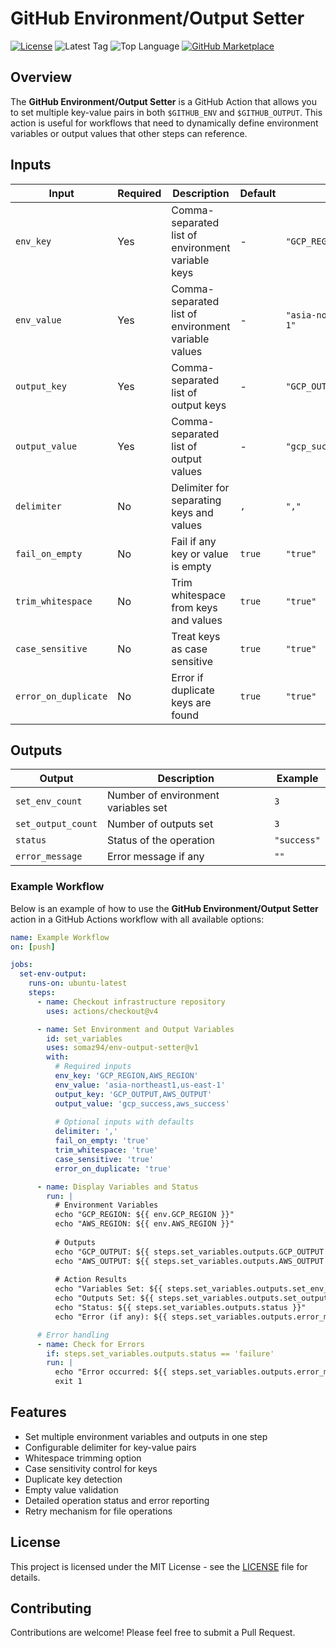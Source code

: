 # GitHub Environment/Output Setter

[![License](https://img.shields.io/github/license/somaz94/env-output-setter)](https://github.com/somaz94/container-action)
![Latest Tag](https://img.shields.io/github/v/tag/somaz94/env-output-setter)
![Top Language](https://img.shields.io/github/languages/top/somaz94/env-output-setter?color=green&logo=go&logoColor=b)
[![GitHub Marketplace](https://img.shields.io/badge/Marketplace-Environment/Output%20Setter-blue?logo=github)](https://github.com/marketplace/actions/environment-output-setter)

## Overview

The **GitHub Environment/Output Setter** is a GitHub Action that allows you to
set multiple key-value pairs in both `$GITHUB_ENV` and `$GITHUB_OUTPUT`. This
action is useful for workflows that need to dynamically define environment
variables or output values that other steps can reference.

## Inputs

| Input               | Required | Description                                         | Default | Example                       |
| ------------------ | -------- | --------------------------------------------------- | ------- | ----------------------------- |
| `env_key`          | Yes      | Comma-separated list of environment variable keys   | -       | `"GCP_REGION,AWS_REGION"`     |
| `env_value`        | Yes      | Comma-separated list of environment variable values | -       | `"asia-northeast1,us-east-1"` |
| `output_key`       | Yes      | Comma-separated list of output keys                 | -       | `"GCP_OUTPUT,AWS_OUTPUT"`     |
| `output_value`     | Yes      | Comma-separated list of output values               | -       | `"gcp_success,aws_success"`   |
| `delimiter`        | No       | Delimiter for separating keys and values            | `,`     | `","`                         |
| `fail_on_empty`    | No       | Fail if any key or value is empty                  | `true`  | `"true"`                      |
| `trim_whitespace`  | No       | Trim whitespace from keys and values               | `true`  | `"true"`                      |
| `case_sensitive`   | No       | Treat keys as case sensitive                       | `true`  | `"true"`                      |
| `error_on_duplicate`| No      | Error if duplicate keys are found                  | `true`  | `"true"`                      |

## Outputs

| Output            | Description                           | Example        |
| ---------------- | ------------------------------------- | -------------- |
| `set_env_count`  | Number of environment variables set   | `3`            |
| `set_output_count`| Number of outputs set                | `3`            |
| `status`         | Status of the operation               | `"success"`    |
| `error_message`  | Error message if any                  | `""`           |

### Example Workflow

Below is an example of how to use the **GitHub Environment/Output Setter**
action in a GitHub Actions workflow with all available options:

```yaml
name: Example Workflow
on: [push]

jobs:
  set-env-output:
    runs-on: ubuntu-latest
    steps:
      - name: Checkout infrastructure repository
        uses: actions/checkout@v4

      - name: Set Environment and Output Variables
        id: set_variables
        uses: somaz94/env-output-setter@v1
        with:
          # Required inputs
          env_key: 'GCP_REGION,AWS_REGION'
          env_value: 'asia-northeast1,us-east-1'
          output_key: 'GCP_OUTPUT,AWS_OUTPUT'
          output_value: 'gcp_success,aws_success'
          
          # Optional inputs with defaults
          delimiter: ',' 
          fail_on_empty: 'true'
          trim_whitespace: 'true'
          case_sensitive: 'true'
          error_on_duplicate: 'true'

      - name: Display Variables and Status
        run: |
          # Environment Variables
          echo "GCP_REGION: ${{ env.GCP_REGION }}"
          echo "AWS_REGION: ${{ env.AWS_REGION }}"
          
          # Outputs
          echo "GCP_OUTPUT: ${{ steps.set_variables.outputs.GCP_OUTPUT }}"
          echo "AWS_OUTPUT: ${{ steps.set_variables.outputs.AWS_OUTPUT }}"
          
          # Action Results
          echo "Variables Set: ${{ steps.set_variables.outputs.set_env_count }}"
          echo "Outputs Set: ${{ steps.set_variables.outputs.set_output_count }}"
          echo "Status: ${{ steps.set_variables.outputs.status }}"
          echo "Error (if any): ${{ steps.set_variables.outputs.error_message }}"

      # Error handling
      - name: Check for Errors
        if: steps.set_variables.outputs.status == 'failure'
        run: |
          echo "Error occurred: ${{ steps.set_variables.outputs.error_message }}"
          exit 1
```

## Features

- Set multiple environment variables and outputs in one step
- Configurable delimiter for key-value pairs
- Whitespace trimming option
- Case sensitivity control for keys
- Duplicate key detection
- Empty value validation
- Detailed operation status and error reporting
- Retry mechanism for file operations

## License

This project is licensed under the MIT License - see the [LICENSE](LICENSE) file for details.

## Contributing

Contributions are welcome! Please feel free to submit a Pull Request.
